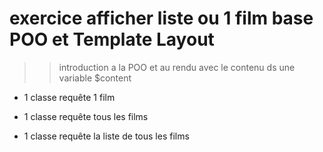 # exercice afficher liste ou 1 film base POO et Template Layout


>> introduction a la POO et au rendu avec le contenu ds une variable $content

- 1 classe requête 1 film

- 1 classe requête tous les films 

- 1 classe requête la liste de tous les films